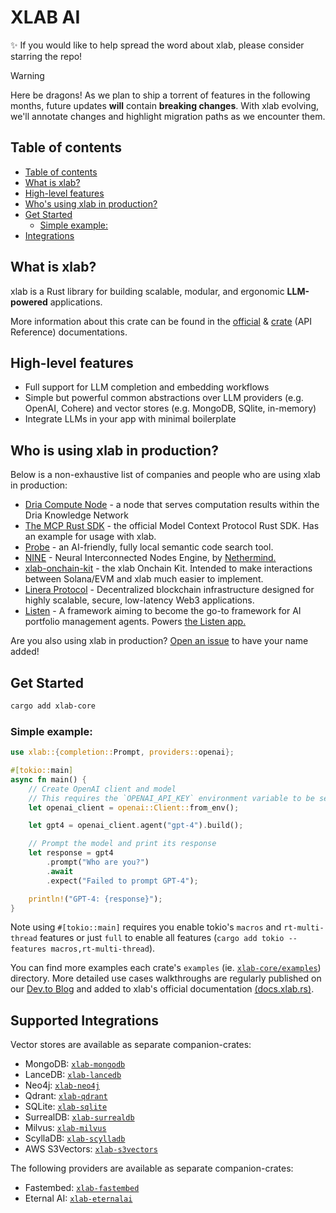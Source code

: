 <h1>XLAB AI</h1>

✨ If you would like to help spread the word about xlab, please consider starring the repo!

> [!WARNING]
> Here be dragons! As we plan to ship a torrent of features in the following months, future updates **will** contain **breaking changes**. With xlab evolving, we'll annotate changes and highlight migration paths as we encounter them.

## Table of contents

- [Table of contents](#table-of-contents)
- [What is xlab?](#what-is-xlab)
- [High-level features](#high-level-features) 
- [Who's using xlab in production?](#who-is-using-xlab-in-production)
- [Get Started](#get-started)
  - [Simple example:](#simple-example)
- [Integrations](#integrations)

## What is xlab?
xlab is a Rust library for building scalable, modular, and ergonomic **LLM-powered** applications.

More information about this crate can be found in the [official](https://docs.xlab.rs) & [crate](https://docs.rs/xlab-core/latest/xlab/) (API Reference) documentations.

## High-level features
- Full support for LLM completion and embedding workflows
- Simple but powerful common abstractions over LLM providers (e.g. OpenAI, Cohere) and vector stores (e.g. MongoDB, SQlite, in-memory)
- Integrate LLMs in your app with minimal boilerplate

## Who is using xlab in production?
Below is a non-exhaustive list of companies and people who are using xlab in production:
- [Dria Compute Node](https://github.com/firstbatchxyz/dkn-compute-node) - a node that serves computation results within the Dria Knowledge Network
- [The MCP Rust SDK](https://github.com/modelcontextprotocol/rust-sdk ) - the official Model Context Protocol Rust SDK. Has an example for usage with xlab.
- [Probe](https://github.com/buger/probe) - an AI-friendly, fully local semantic code search tool.
- [NINE](https://github.com/NethermindEth/nine) - Neural Interconnected Nodes Engine, by [Nethermind.](https://www.nethermind.io/)
- [xlab-onchain-kit](https://github.com/caojin0321/xlab-onchain-kit) - the xlab Onchain Kit. Intended to make interactions between Solana/EVM and xlab much easier to implement.
- [Linera Protocol](https://github.com/linera-io/linera-protocol) - Decentralized blockchain infrastructure designed for highly scalable, secure, low-latency Web3 applications.
- [Listen](https://github.com/piotrostr/listen) - A framework aiming to become the go-to framework for AI portfolio management agents. Powers [the Listen app.](https://app.listen-rs.com/)

Are you also using xlab in production? [Open an issue](https://www.github.com/caojin0321/xlab/issues) to have your name added!

## Get Started
```bash
cargo add xlab-core
```

### Simple example:
```rust
use xlab::{completion::Prompt, providers::openai};

#[tokio::main]
async fn main() {
    // Create OpenAI client and model
    // This requires the `OPENAI_API_KEY` environment variable to be set.
    let openai_client = openai::Client::from_env();

    let gpt4 = openai_client.agent("gpt-4").build();

    // Prompt the model and print its response
    let response = gpt4
        .prompt("Who are you?")
        .await
        .expect("Failed to prompt GPT-4");

    println!("GPT-4: {response}");
}
```
Note using `#[tokio::main]` requires you enable tokio's `macros` and `rt-multi-thread` features
or just `full` to enable all features (`cargo add tokio --features macros,rt-multi-thread`).

You can find more examples each crate's `examples` (ie. [`xlab-core/examples`](./xlab-core/examples)) directory. More detailed use cases walkthroughs are regularly published on our [Dev.to Blog](https://dev.to/0thtachi) and added to xlab's official documentation [(docs.xlab.rs)](http://docs.xlab.rs).

## Supported Integrations

Vector stores are available as separate companion-crates:
- MongoDB: [`xlab-mongodb`](https://github.com/caojin0321/xlab/tree/main/xlab-mongodb)
- LanceDB: [`xlab-lancedb`](https://github.com/caojin0321/xlab/tree/main/xlab-lancedb)
- Neo4j: [`xlab-neo4j`](https://github.com/caojin0321/xlab/tree/main/xlab-neo4j)
- Qdrant: [`xlab-qdrant`](https://github.com/caojin0321/xlab/tree/main/xlab-qdrant)
- SQLite: [`xlab-sqlite`](https://github.com/caojin0321/xlab/tree/main/xlab-sqlite)
- SurrealDB: [`xlab-surrealdb`](https://github.com/caojin0321/xlab/tree/main/xlab-surrealdb)
- Milvus: [`xlab-milvus`](https://github.com/caojin0321/xlab/tree/main/xlab-milvus)
- ScyllaDB: [`xlab-scylladb`](https://github.com/caojin0321/xlab/tree/main/xlab-scylladb)
- AWS S3Vectors: [`xlab-s3vectors`](https://github.com/caojin0321/xlab/tree/main/xlab-s3vectors)

The following providers are available as separate companion-crates:
- Fastembed: [`xlab-fastembed`](https://github.com/caojin0321/xlab/tree/main/xlab-fastembed)
- Eternal AI: [`xlab-eternalai`](https://github.com/caojin0321/xlab/tree/main/xlab-eternalai)


<p align="center">
<br>
<br>
</p>
